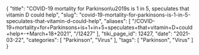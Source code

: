 {
    "title": "COVID-19 mortality for Parkinson\u2019s is 1 in 5, speculates that vitamin D could help",
    "slug": "covid-19-mortality-for-parkinsons-is-1-in-5-speculates-that-vitamin-d-could-help",
    "aliases": [
        "/COVID-19+mortality+for+Parkinsons+is+1+in+5+speculates+that+vitamin+D+could+help+-+March+18+2021",
        "/12427"
    ],
    "tiki_page_id": 12427,
    "date": "2021-03-22",
    "categories": [
        "Parkinson",
        "Virus"
    ],
    "tags": [
        "Parkinson",
        "Virus"
    ]
}